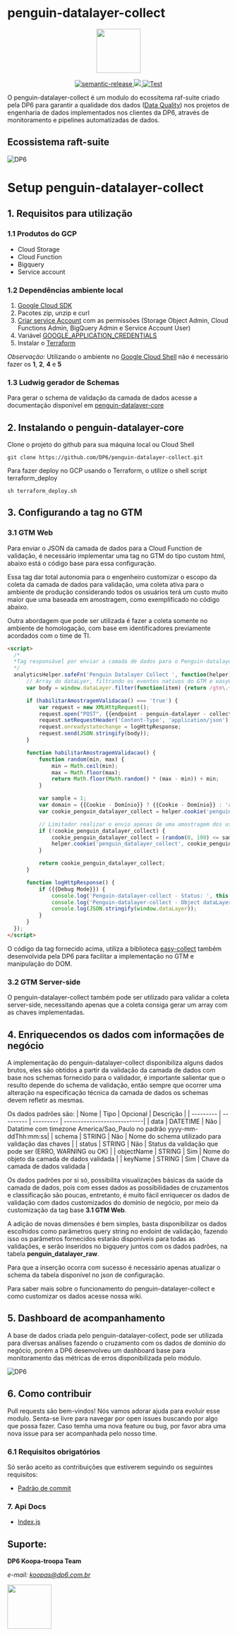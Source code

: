 # penguin-datalayer-collect

<div align="center">
<img src="https://raw.githubusercontent.com/DP6/templates-centro-de-inovacoes/main/public/images/centro_de_inovacao_dp6.png" height="100px" />

</div>
<p align="center">
  <a href="#badge">
    <img alt="semantic-release" src="https://img.shields.io/badge/%20%20%F0%9F%93%A6%F0%9F%9A%80-semantic--release-e10079.svg">
  </a>
  <a href="https://codecov.io/gh/dp6/penguin-datalayer-collect">
    <img src="https://codecov.io/gh/dp6/penguin-datalayer-collect/branch/master/graph/badge.svg?token=AL6REB2792"/>
  </a>
  <a href="#badge">
    <img alt="Test" src="https://github.com/dp6/penguin-datalayer-collect/actions/workflows/test.yml/badge.svg">
  </a>
</p>

O penguin-datalayer-collect é um modulo do ecossitema raf-suite criado pela DP6 para garantir a qualidade dos dados ([Data Quality](https://en.wikipedia.org/wiki/Data_quality)) nos projetos de engenharia de dados implementados nos clientes da DP6, através de monitoramento e pipelines automatizadas de dados.

## Ecossistema raft-suite

![DP6](https://raw.githubusercontent.com/DP6/templates-centro-de-inovacoes/main/public/images/datalayer-collect-abrangencia-ecossistema-raft-suite.jpg)

# Setup penguin-datalayer-collect

## 1. Requisitos para utilização

### 1.1 Produtos do GCP

- Cloud Storage
- Cloud Function
- Bigquery
- Service account

### 1.2 Dependências ambiente local

1. [Google Cloud SDK ](https://cloud.google.com/sdk/docs/install?hl=pt-br)
2. Pacotes zip, unzip e curl
3. [Criar service Account](https://cloud.google.com/iam/docs/creating-managing-service-accounts) com as permissões (Storage Object Admin, Cloud Functions Admin, BigQuery Admin e Service Account User)
4. Variável [GOOGLE_APPLICATION_CREDENTIALS](https://cloud.google.com/docs/authentication/getting-started#setting_the_environment_variable)
5. Instalar o [Terraform](https://www.terraform.io/downloads.html)

_Observação:_ Utilizando o ambiente no [Google Cloud Shell](https://cloud.google.com/shell/docs) não é necessário fazer os **1**, **2**, **4** e **5**

### 1.3 Ludwig gerador de Schemas

Para gerar o schema de validação da camada de dados acesse a documentação disponível em [penguin-datalayer-core](https://github.com/DP6/penguin-datalayer-core#11-json-schema)

## 2. Instalando o penguin-datalayer-core

Clone o projeto do github para sua máquina local ou Cloud Shell

```console
git clone https://github.com/DP6/penguin-datalayer-collect.git
```

Para fazer deploy no GCP usando o Terraform, o utilize o shell script terraform_deploy

```console
sh terraform_deploy.sh
```

## 3. Configurando a tag no GTM

### 3.1 GTM Web

Para enviar o JSON da camada de dados para a Cloud Function de validação, é necessário implementar uma tag no GTM do tipo custom html, abaixo está o código base para essa configuração.

Essa tag dar total autonomia para o engenheiro customizar o escopo da coleta da camada de dados para validação, uma coleta ativa para o ambiente de produção considerando todos os usuários terá um custo muito maior que uma baseada em amostragem, como exemplificado no código abaixo.

Outra abordagem que pode ser utilizada é fazer a coleta somente no ambiente de homologação, com base em identificadores previamente acordados com o time de TI.

```html
<script>
  /*
  *Tag responsável por enviar a camada de dados para o Penguin-datalayer-collect
  */
  analyticsHelper.safeFn('Penguin Datalayer Collect ', function(helper){
      // Array do dataLyer, filtrando os eventos nativos do GTM e easyCollect
      var body = window.dataLayer.filter(function(item) {return /gtm\.+|ga_pageview|midia_pageview/.test(item.event) == false});

      if (habilitarAmostragemValidacao() === 'true') {
          var request = new XMLHttpRequest();
          request.open("POST", {{endpoint - penguin-datalayer - collect}} + "?schema="+ {{schema}} , true); // Os dados de validação podem ser enriquecidos com dados de negocios enviados como queryString
          request.setRequestHeader('Content-Type', 'application/json');
          request.onreadystatechange = logHttpResponse;
          request.send(JSON.stringify(body));
      }

      function habilitarAmostragemValidacao() {
          function random(min, max) {
              min = Math.ceil(min);
              max = Math.floor(max);
              return Math.floor(Math.random() * (max - min)) + min;
          }

          var sample = 1;
          var domain = {{Cookie - Domínio}} ? {{Cookie - Domínio}} : 'auto';
          var cookie_penguin_datalayer_collect = helper.cookie('penguin_datalayer_collect');

          // Limitador realizar o envio apenas de uma amostragem dos usuários, assim é possível reduzir os custos de GCP, não deixando a tag ativas para todos os usuários.
          if (!cookie_penguin_datalayer_collect) {
              cookie_penguin_datalayer_collect = (random(0, 100) <= sample) ? 'true' : 'false';
              helper.cookie('penguin_datalayer_collect', cookie_penguin_datalayer_collect, {'exdays': 1, 'domain': domain});
          }

          return cookie_penguin_datalayer_collect;
      }

      function logHttpResponse() {
          if ({{Debug Mode}}) {
              console.log('Penguin-datalayer-collect - Status: ', this.status);
              console.log('Penguin-datalayer-collect - Object dataLayer:', window.dataLayer);
              console.log(JSON.stringify(window.dataLayer));
          }
      }
  });
</script>
```

O código da tag fornecido acima, utiliza a biblioteca [easy-collect](https://github.com/DP6/easy-collect) também desenvolvida pela DP6 para facilitar a implementação no GTM e manipulação do DOM.

### 3.2 GTM Server-side

O penguin-datalayer-collect também pode ser utilizado para validar a coleta server-side, necessitando apenas que a coleta consiga gerar um array com as chaves implementadas.

## 4. Enriquecendos os dados com informações de negócio
A implementação do penguin-datalayer-collect disponibiliza alguns dados brutos, eles são obtidos a partir da validação da camada de dados com base nos schemas fornecido para o validador, é importante salientar que o resulto depende do schema de validação, então sempre que ocorrer uma alteração na especificação técnica da camada de dados os schemas devem refletir as mesmas.

Os dados padrões são:
| Nome      | Tipo      |  Opcional  | Descrição                   |
| --------- | --------- | ---------  | ----------------------------|
| data | DATETIME | Não | Datatime com timezone America/Sao_Paulo no padrão yyyy-mm-ddThh:mm:ss|
| schema | STRING  | Não | Nome do schema utilizado para validação das chaves |
| status | STRING | Não | Status da validação que pode ser (ERRO, WARNING ou OK) |
| objectName | STRING | Sim | Nome do objeto da camada de dados validada |
| keyName | STRING | Sim | Chave da camada de dados validada |

Os dados padrões por si só, possibilita visualizações básicas da saúde da camada de dados, pois com esses dados as possibilidades de cruzamentos e classificação são poucas, entretanto, é muito fácil enriquecer os dados de validação com dados customizados do domínio de negócio, por meio da customização da tag base **3.1 GTM Web**.

A adição de novas dimensões é bem simples, basta disponibilizar os dados escolhidos como parâmetros query string no endoint de validação, fazendo isso os parâmetros fornecidos estarão disponíveis para todas as validações, e serão inseridos no bigquery juntos com os dados padrões, na tabela **penguin_datalayer_raw**.

Para que a inserção ocorra com sucesso é necessário apenas atualizar o schema da tabela disponível no json de configuração.


Para saber mais sobre o funcionamento do penguin-datalayer-collect e como customizar os dados acesse nossa wiki.


## 5. Dashboard de acompanhamento
A base de dados criada pelo penguin-datalayer-collect, pode ser utilizada para diversas análises fazendo o cruzamento com os dados de domínio do negócio, porém a DP6 desenvolveu um dashboard base para monitoramento das métricas de erros disponibilizada pelo módulo.

![DP6](https://raw.githubusercontent.com/DP6/templates-centro-de-inovacoes/main/public/images/dashboard_penguin_datalayer_collect.png)


## 6. Como contribuir

Pull requests são bem-vindos! Nós vamos adorar ajuda para evoluir esse modulo. Senta-se livre para navegar por open issues buscando por algo que possa fazer. Caso temha uma nova feature ou bug, por favor abra uma nova issue para ser acompanhada pelo nosso time.

### 6.1 Requisitos obrigatórios

Só serão aceito as contribuições que estiverem seguindo os seguintes requisitos:

- [Padrão de commit](https://www.conventionalcommits.org/en/v1.0.0/)

### 7. Api Docs

- [Index.js](https://github.com/dp6/penguin-datalayer-collect/blob/master/docs/index.md)

## Suporte:

**DP6 Koopa-troopa Team**

_e-mail: <koopas@dp6.com.br>_

<img src="https://raw.githubusercontent.com/DP6/templates-centro-de-inovacoes/main/public/images/koopa.png" height="100" />
